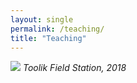 ```yaml
---
layout: single
permalink: /teaching/
title: "Teaching"
---
```


![](/photos/teaching_at_toolik.JPG)
*Toolik Field Station, 2018*
